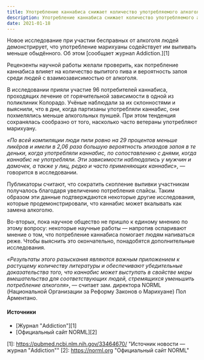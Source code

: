 ```yaml
---
title: Употребление каннабиса снижает количество употребляемого алкоголя
description: Употребление каннабиса снижает количество употребляемого алкоголя, сообщает журнал "Addiction". Новость от 18 января 2021 г.
date: 2021-01-18
---
```

Новое исследование при участии бесправных от алкоголя людей демонстрирует, что употребление марихуаны содействует им выпивать меньше обыдённого. Об этом [сообщает журнал Addiction.][1]

Рецензенты научной работы желали проверить, как потребление каннабиса влияет на количество выпитого пива и вероятность запоя среди людей с взаимозависимостью от алкоголя.

В исследовании прияли участие 96 потребителей каннабиса, проходящих лечение от горячительной зависимости в одной из поликлиник Колорадо. Учёные наблюдали за их склонностями и выяснили, что в дни, когда партизаны употребляли каннабис, они похмелялись меньше алкогольных пуншей. При этом тенденция сохранялась сообразно от того, насколько часто ветераны употребляют марихуану.

*«По всей компиляции люди пили ровно на 29 процентов меньше ликёров и имели в 2,06 раза большую вероятность эпизодов запоя в те деньки, когда употребляли каннабис, по сопоставлению с днями, когда каннабис не употребляли. Эти зависимости наблюдались у мужчин и дамочек, а также у лиц, редко и часто применяющих каннабис»*, — говорится в исследовании.

Публикаторы считают, что сократить скопление выпивки участникам получалось благодаря увеличению потребления спайсы. Таким образом эти данные подтверждаются некоторые другие исследования, которые продемонстрировали, что каннабис может вкалывать как замена алкоголю.

Во-вторых, пока научное общество не пришло к единому мнению по этому вопросу: некоторые научные работы — напротив оспаривают мнение о том, что потребление каннабиса помогает людям напиваться реже. Чтобы выяснить это окончательно, понадобятся дополнительные исследования.

*«Результаты этого разыскания являются важным приложением к растущему количеству литературы и обеспечивают убедительные доказательства того, что каннабис может выступать в свойстве меры вмешательства для соответствующих людей, стремящихся уменьшить потребление алкоголя»*, — считает зам. директора NORML (Национальной Организации за Реформу Законов о Марихуане) Пол Арментано.

#### Источники
- [Журнал "Addiction"][1]
- [Официальный сайт NORML][2]

[1]: https://pubmed.ncbi.nlm.nih.gov/33464670/ "Источник новости — журнал "Addiction""
[2]: https://norml.org "Официальный сайт NORML"
